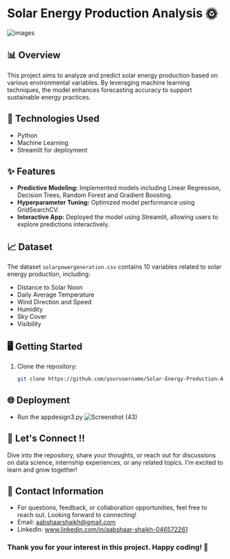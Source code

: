 # Solar Energy Production Analysis 🌞
![images](https://github.com/user-attachments/assets/7c6cc5c4-9eaa-4b48-9e99-6eed6c123711)




## 📊 Overview
This project aims to analyze and predict solar energy production based on various environmental variables. By leveraging machine learning techniques, the model enhances forecasting accuracy to support sustainable energy practices.

## 🔧 Technologies Used
- Python
- Machine Learning 
- Streamlit for deployment

## ✨ Features
- **Predictive Modeling:** Implemented models including Linear Regression, Decision Trees, Random Forest and Gradient Boosting.
- **Hyperparameter Tuning:** Optimized model performance using GridSearchCV.
- **Interactive App:** Deployed the model using Streamlit, allowing users to explore predictions interactively.

## 📈 Dataset
The dataset `solarpowergeneration.csv` contains 10 variables related to solar energy production, including:
- Distance to Solar Noon
- Daily Average Temperature
- Wind Direction and Speed
- Humidity
- Sky Cover
- Visibility

##  🖥️ Getting Started
1. Clone the repository:
   ```bash
   git clone https://github.com/yourusername/Solar-Energy-Production-Analysis.git

## 🌐 Deployment
- Run the appdesign3.py
![Screenshot (43)](https://github.com/user-attachments/assets/2a2e17dc-1488-48a3-b95f-6f44c6a06e8a)


## 🤝 Let's Connect !!
Dive into the repository, share your thoughts, or reach out for discussions on data science, internship experiences, or any related topics. I'm excited to learn and grow together!

## 📧  Contact Information
- For questions, feedback, or collaboration opportunities, feel free to reach out. Looking forward to connecting!
- Email: aabshaarshaikh@gmail.com
- LinkedIn: www.linkedin.com/in/aabshaar-shaikh-046572261
### Thank you for your interest in this project. Happy coding! 🚀
